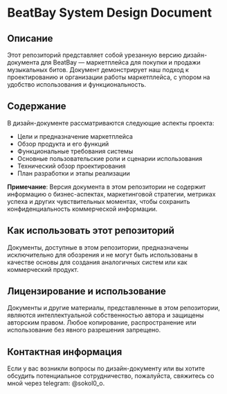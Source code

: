 # BeatBay System Design Document

## Описание
Этот репозиторий представляет собой урезанную версию дизайн-документа для BeatBay — маркетплейса для покупки и продажи музыкальных битов. Документ демонстрирует наш подход к проектированию и организации работы маркетплейса, с упором на удобство использования и функциональность.

## Содержание
В дизайн-документе рассматриваются следующие аспекты проекта:
- Цели и предназначение маркетплейса
- Обзор продукта и его функций
- Функциональные требования системы
- Основные пользовательские роли и сценарии использования
- Технический обзор проектирования
- План разработки и этапы реализации

**Примечание**: Версия документа в этом репозитории не содержит информацию о бизнес-аспектах, маркетинговой стратегии, метриках успеха и других чувствительных моментах, чтобы сохранить конфиденциальность коммерческой информации.

## Как использовать этот репозиторий
Документы, доступные в этом репозитории, предназначены исключительно для обозрения и не могут быть использованы в качестве основы для создания аналогичных систем или как коммерческий продукт.

## Лицензирование и использование
Документы и другие материалы, представленные в этом репозитории, являются интеллектуальной собственностью автора и защищены авторским правом. Любое копирование, распространение или использование без явного разрешения запрещено.

## Контактная информация
Если у вас возникли вопросы по дизайн-документу или вы хотите обсудить потенциальное сотрудничество, пожалуйста, свяжитесь со мной через telegram: @sokol0_o.
